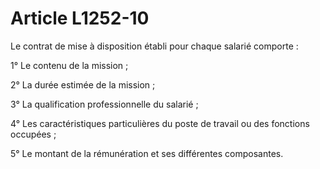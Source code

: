 # Article L1252-10

Le contrat de mise à disposition établi pour chaque salarié comporte :

1° Le contenu de la mission ;

2° La durée estimée de la mission ;

3° La qualification professionnelle du salarié ;

4° Les caractéristiques particulières du poste de travail ou des fonctions occupées ;

5° Le montant de la rémunération et ses différentes composantes.
